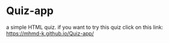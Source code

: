 # Quiz-app

a simple HTML quiz.
if you want to try this quiz click on this link: https://mhmd-k.github.io/Quiz-app/
